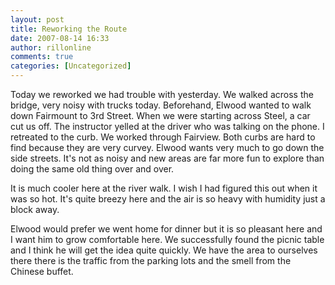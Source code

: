 ```yaml
---
layout: post
title: Reworking the Route
date: 2007-08-14 16:33
author: rillonline
comments: true
categories: [Uncategorized]
---
```

Today we reworked we had trouble with yesterday. We walked across the bridge, very noisy with trucks today. Beforehand, Elwood wanted to walk down Fairmount to 3rd Street. When we were starting across Steel, a car cut us off. The instructor yelled at the driver who was talking on the phone. I retreated to the curb. We worked through Fairview. Both curbs are hard to find because they are very curvey. Elwood wants very much to go down the side streets. It's not as noisy and new areas are far more fun to explore than doing the same old thing over and over.

It is much cooler here at the river walk. I wish I had figured this out when it was so hot. It's quite breezy here and the air is so heavy with humidity just a block away.

Elwood would prefer we went home for dinner but it is so pleasant here and I want him to grow comfortable here. We successfully found the picnic table and I think he will get the idea quite quickly. We have the area to ourselves there there is the traffic from the parking lots and the smell from the Chinese buffet.
